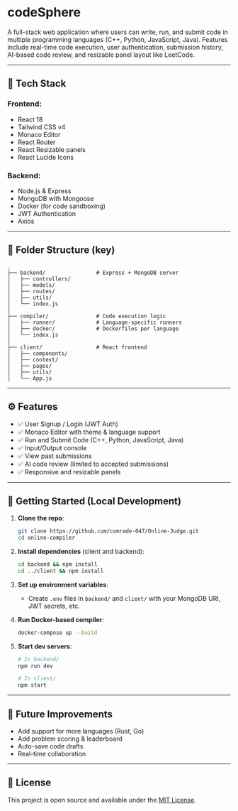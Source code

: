 # codeSphere

A full-stack web application where users can write, run, and submit code in multiple programming languages (C++, Python, JavaScript, Java). Features include real-time code execution, user authentication, submission history, AI-based code review, and resizable panel layout like LeetCode.

---

## 🔧 Tech Stack

### Frontend:
- React 18
- Tailwind CSS v4
- Monaco Editor
- React Router
- React Resizable panels
- React Lucide Icons

### Backend:
- Node.js & Express
- MongoDB with Mongoose
- Docker (for code sandboxing)
- JWT Authentication
- Axios

---

## 📁 Folder Structure (key)

```
.
├── backend/                # Express + MongoDB server
│   ├── controllers/
│   ├── models/
│   ├── routes/
│   ├── utils/
│   └── index.js
│
├── compiler/               # Code execution logic
│   ├── runner/             # Language-specific runners
│   ├── docker/             # Dockerfiles per language
│   └── index.js
│
├── client/                 # React frontend
│   ├── components/
│   ├── context/
│   ├── pages/
│   ├── utils/
│   └── App.js
```

---

## ⚙️ Features

- ✅ User Signup / Login (JWT Auth)
- ✅ Monaco Editor with theme & language support
- ✅ Run and Submit Code (C++, Python, JavaScript, Java)
- ✅ Input/Output console
- ✅ View past submissions
- ✅ AI code review (limited to accepted submissions)
- ✅ Responsive and resizable panels

---

## 🚀 Getting Started (Local Development)

1. **Clone the repo**:
   ```bash
   git clone https://github.com/comrade-047/Online-Judge.git
   cd online-compiler
   ```

2. **Install dependencies** (client and backend):
   ```bash
   cd backend && npm install
   cd ../client && npm install
   ```

3. **Set up environment variables**:
   - Create `.env` files in `backend/` and `client/` with your MongoDB URI, JWT secrets, etc.

4. **Run Docker-based compiler**:
   ```bash
   docker-compose up --build
   ```

5. **Start dev servers**:
   ```bash
   # In backend/
   npm run dev

   # In client/
   npm start
   ```

---

## 🧪 Future Improvements

- Add support for more languages (Rust, Go)
- Add problem scoring & leaderboard
- Auto-save code drafts
- Real-time collaboration

---

## 📝 License

This project is open source and available under the [MIT License](LICENSE).
